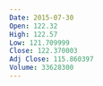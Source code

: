 ```yaml
---
Date: 2015-07-30
Open: 122.32
High: 122.57
Low: 121.709999
Close: 122.370003
Adj Close: 115.860397
Volume: 33628300
---
```

